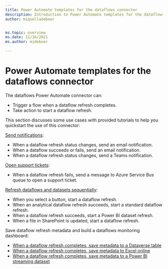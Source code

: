 ```yaml
---
title: Power Automate templates for the dataflows connector
description: Introduction to Power Automate templates for the dataflows connector.
author: miquelladeboer


ms.topic: overview
ms.date: 11/16/2021
ms.author: mideboer

---
```

# Power Automate templates for the dataflows connector

The dataflows Power Automate connector can:

* Trigger a flow when a dataflow refresh completes.
* Take action to start a dataflow refresh.

This section discusses some use cases with provided tutorials to help you quickstart the use of this connector:

[Send notifications](send-notification-when-dataflow-refresh-completes.md):

* When a dataflow refresh status changes, send an email notification.
* When a dataflow succeeds or fails, send an email notification.
* When a dataflow refresh status changes, send a Teams notification.

[Open support tickets](open-support-ticket-when-dataflow-refresh-completes.md):

* When a dataflow refresh fails, send a message to Azure Service Bus queue to open a support ticket.

[Refresh dataflows and datasets sequentially](trigger-dataflows-and-power-bi-dataset-sequentially.md):

* When you select a button, start a dataflow refresh.
* When an analytical dataflow refresh succeeds, start a standard dataflow refresh.
* When a dataflow refresh succeeds, start a Power BI dataset refresh.
* When a file in SharePoint is updated, start a dataflow refresh.

Save dataflow refresh metadata and build a dataflows monitoring dashboard:

* [When a dataflow refresh completes, save metadata to a Dataverse table](load-dataflow-metadata-into-dataverse-table.md)
* [When a dataflow refresh completes, save metadata to Excel online](load-dataflow-metadata-into-excel-online.md)
* [When a dataflow refresh completes, save metadata to a Power BI streaming dataset](load-dataflow-metadata-into-power-bi-dataset.md)

